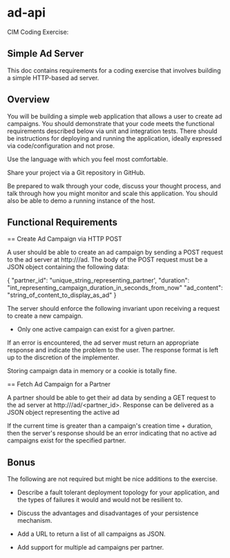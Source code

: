 # ad-api

CIM Coding Exercise: 

Simple Ad Server
-------------------------------------



This doc contains requirements for a coding exercise that involves building a simple HTTP-based ad server.



Overview
--------


You will be building a simple web application that allows a user to create ad campaigns. You should demonstrate that your code meets the functional requirements described below via unit and integration tests. There should be instructions for deploying and running the application, ideally expressed via code/configuration and not prose.

Use the language with which you feel most comfortable.

Share your project via a Git repository in GitHub. 

Be prepared to walk through your code, discuss your thought process, and talk through how you might monitor and scale this application. You should also be able to demo a running instance of the host.



Functional Requirements
-----------------------


== Create Ad Campaign via HTTP POST

A user should be able to create an ad campaign by sending a POST request to the ad server at http://<host>/ad.  The body of the POST request must be a JSON object containing the following data:

{
 "partner_id": "unique_string_representing_partner',
 "duration": "int_representing_campaign_duration_in_seconds_from_now"
 "ad_content": "string_of_content_to_display_as_ad"
}

The server should enforce the following invariant upon receiving a request to create a new campaign.



* Only one active campaign can exist for a given partner.

If an error is encountered, the ad server must return an appropriate response and indicate the problem to the user.  The response format is left up to the discretion of the implementer.

Storing campaign data in memory or a cookie is totally fine.
 


== Fetch Ad Campaign for a Partner



A partner should be able to get their ad data by sending a GET request to the ad server at http://<host>/ad/<partner_id>.  Response can be delivered as a JSON object representing the active ad

If the current time is greater than a campaign's creation time + duration, then the server's response should be an error indicating that no active ad campaigns exist for the specified partner.



Bonus
-----

The following are not required but might be nice additions to the exercise.



* Describe a fault tolerant deployment topology for your application, and the types of failures it would and would not be resilient to.

* Discuss the advantages and disadvantages of your persistence mechanism.

* Add a URL to return a list of all campaigns as JSON.

* Add support for multiple ad campaigns per partner.
